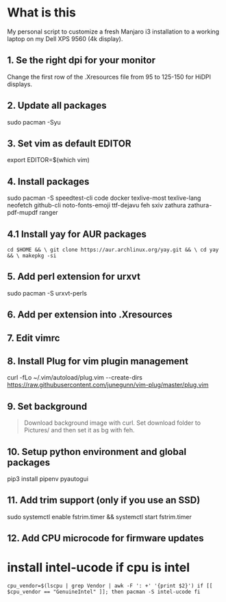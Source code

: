 # What is this

My personal script to customize a fresh Manjaro i3 installation to a working laptop on my Dell XPS 9560 (4k display).

## 1. Se the right dpi for your monitor 

Change the first row of the .Xresources file from 95 to 125-150 for HiDPI displays.

## 2. Update all packages
sudo pacman -Syu

## 3. Set vim as default EDITOR
export EDITOR=$(which vim)

## 4. Install packages
sudo pacman -S speedtest-cli code docker texlive-most texlive-lang neofetch github-cli noto-fonts-emoji ttf-dejavu feh sxiv zathura zathura-pdf-mupdf ranger

## 4.1 Install yay for AUR packages
`
cd $HOME && \
git clone https://aur.archlinux.org/yay.git && \
cd yay && \
makepkg -si
`
## 5. Add perl extension for urxvt 
sudo pacman -S urxvt-perls

## 6. Add per extension into .Xresources

## 7. Edit vimrc

## 8. Install Plug for vim plugin management
curl -fLo ~/.vim/autoload/plug.vim --create-dirs https://raw.githubusercontent.com/junegunn/vim-plug/master/plug.vim

## 9. Set background
> Download background image with curl. Set download folder to Pictures/ and then set it as bg with feh.

## 10. Setup python environment and global packages
pip3 install pipenv pyautogui

## 11. Add trim support (only if you use an SSD)
sudo systemctl enable fstrim.timer && systemctl start fstrim.timer 

## 12. Add CPU microcode for firmware updates
# install intel-ucode if cpu is intel
`
cpu_vendor=$(lscpu | grep Vendor | awk -F ': +' '{print $2}')
if [[ $cpu_vendor == "GenuineIntel" ]]; then
	pacman -S intel-ucode
fi
`
